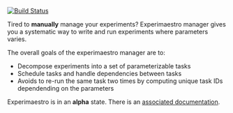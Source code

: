 [![Build Status](https://travis-ci.org/bpiwowar/experimaestro.svg?branch=master)](https://travis-ci.org/bpiwowar/experimaestro)

Tired to **manually** manage your experiments? Experimaestro manager
gives you a systematic way to write and run experiments where parameters varies.

The overall goals of the experimaestro manager are to:

* Decompose experiments into a set of parameterizable tasks
* Schedule tasks and handle dependencies between tasks
* Avoids to re-run the same task two times by computing unique task IDs dependending on the parameters


Experimaestro is in an **alpha** state. There is an [associated documentation](http://bpiwowar.github.io/experimaestro/).
